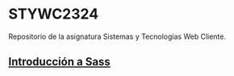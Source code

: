 # STYWC2324
Repositorio de la asignatura Sistemas y Tecnologías Web Cliente.

## [Introducción a Sass](https://github.com/isanchezberriel/STYWC2324/blob/main/Sass/Sass.md)
